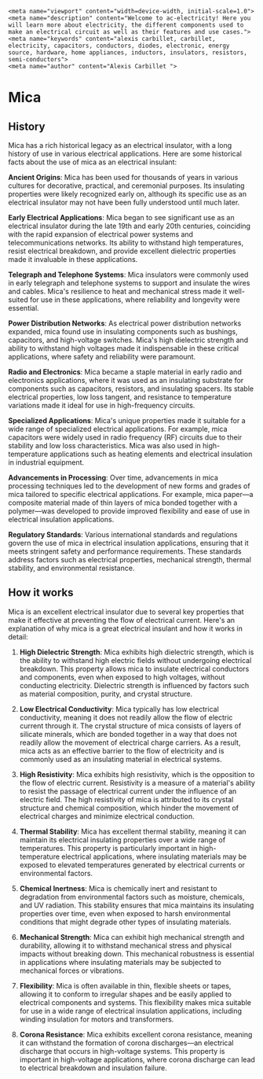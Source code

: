     <meta name="viewport" content="width=device-width, initial-scale=1.0">
    <meta name="description" content="Welcome to ac-electricity! Here you will learn more about electricity, the different components used to make an electrical circuit as well as their features and use cases.">
    <meta name="keywords" content="alexis carbillet, carbillet, electricity, capacitors, conductors, diodes, electronic, energy source, hardware, home appliances, inductors, insulators, resistors, semi-conductors">
    <meta name="author" content="Alexis Carbillet ">
</head>

# Mica

## History

Mica has a rich historical legacy as an electrical insulator, with a long history of use in various electrical applications. Here are some historical facts about the use of mica as an electrical insulant:

**Ancient Origins**: Mica has been used for thousands of years in various cultures for decorative, practical, and ceremonial purposes. Its insulating properties were likely recognized early on, although its specific use as an electrical insulator may not have been fully understood until much later.

**Early Electrical Applications**: Mica began to see significant use as an electrical insulator during the late 19th and early 20th centuries, coinciding with the rapid expansion of electrical power systems and telecommunications networks. Its ability to withstand high temperatures, resist electrical breakdown, and provide excellent dielectric properties made it invaluable in these applications.

**Telegraph and Telephone Systems**: Mica insulators were commonly used in early telegraph and telephone systems to support and insulate the wires and cables. Mica's resilience to heat and mechanical stress made it well-suited for use in these applications, where reliability and longevity were essential.

**Power Distribution Networks**: As electrical power distribution networks expanded, mica found use in insulating components such as bushings, capacitors, and high-voltage switches. Mica's high dielectric strength and ability to withstand high voltages made it indispensable in these critical applications, where safety and reliability were paramount.

**Radio and Electronics**: Mica became a staple material in early radio and electronics applications, where it was used as an insulating substrate for components such as capacitors, resistors, and insulating spacers. Its stable electrical properties, low loss tangent, and resistance to temperature variations made it ideal for use in high-frequency circuits.

**Specialized Applications**: Mica's unique properties made it suitable for a wide range of specialized electrical applications. For example, mica capacitors were widely used in radio frequency (RF) circuits due to their stability and low loss characteristics. Mica was also used in high-temperature applications such as heating elements and electrical insulation in industrial equipment.

**Advancements in Processing**: Over time, advancements in mica processing techniques led to the development of new forms and grades of mica tailored to specific electrical applications. For example, mica paper—a composite material made of thin layers of mica bonded together with a polymer—was developed to provide improved flexibility and ease of use in electrical insulation applications.

**Regulatory Standards**: Various international standards and regulations govern the use of mica in electrical insulation applications, ensuring that it meets stringent safety and performance requirements. These standards address factors such as electrical properties, mechanical strength, thermal stability, and environmental resistance.

## How it works

Mica is an excellent electrical insulator due to several key properties that make it effective at preventing the flow of electrical current. Here's an explanation of why mica is a great electrical insulant and how it works in detail:

1. **High Dielectric Strength**: Mica exhibits high dielectric strength, which is the ability to withstand high electric fields without undergoing electrical breakdown. This property allows mica to insulate electrical conductors and components, even when exposed to high voltages, without conducting electricity. Dielectric strength is influenced by factors such as material composition, purity, and crystal structure.

2. **Low Electrical Conductivity**: Mica typically has low electrical conductivity, meaning it does not readily allow the flow of electric current through it. The crystal structure of mica consists of layers of silicate minerals, which are bonded together in a way that does not readily allow the movement of electrical charge carriers. As a result, mica acts as an effective barrier to the flow of electricity and is commonly used as an insulating material in electrical systems.

3. **High Resistivity**: Mica exhibits high resistivity, which is the opposition to the flow of electric current. Resistivity is a measure of a material's ability to resist the passage of electrical current under the influence of an electric field. The high resistivity of mica is attributed to its crystal structure and chemical composition, which hinder the movement of electrical charges and minimize electrical conduction.

4. **Thermal Stability**: Mica has excellent thermal stability, meaning it can maintain its electrical insulating properties over a wide range of temperatures. This property is particularly important in high-temperature electrical applications, where insulating materials may be exposed to elevated temperatures generated by electrical currents or environmental factors.

5. **Chemical Inertness**: Mica is chemically inert and resistant to degradation from environmental factors such as moisture, chemicals, and UV radiation. This stability ensures that mica maintains its insulating properties over time, even when exposed to harsh environmental conditions that might degrade other types of insulating materials.

6. **Mechanical Strength**: Mica can exhibit high mechanical strength and durability, allowing it to withstand mechanical stress and physical impacts without breaking down. This mechanical robustness is essential in applications where insulating materials may be subjected to mechanical forces or vibrations.

7. **Flexibility**: Mica is often available in thin, flexible sheets or tapes, allowing it to conform to irregular shapes and be easily applied to electrical components and systems. This flexibility makes mica suitable for use in a wide range of electrical insulation applications, including winding insulation for motors and transformers.

8. **Corona Resistance**: Mica exhibits excellent corona resistance, meaning it can withstand the formation of corona discharges—an electrical discharge that occurs in high-voltage systems. This property is important in high-voltage applications, where corona discharge can lead to electrical breakdown and insulation failure.
